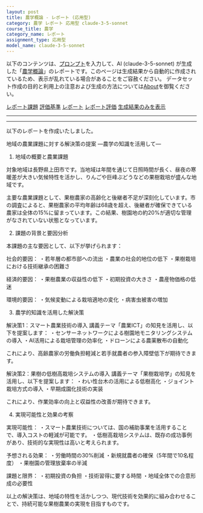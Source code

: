 ```yaml
---
layout: post
title: 農学概論 - レポート (応用型)
category: 農学 レポート 応用型 claude-3-5-sonnet
course_title: 農学
category_name: レポート
assignment_type: 応用型
model_name: claude-3-5-sonnet
---
```


以下のコンテンツは、[プロンプト](http://127.0.0.1:8000/generated/農学/claude-3-5-sonnet/prompt_レポート-応用型.md)を入力して、AI (claude-3-5-sonnet) が生成した「[農学概論](/contents/農学/)」のレポートです。このページは生成結果から自動的に作成されているため、表示が乱れている場合があることをご容赦ください。
データセット作成の目的と利用上の注意および生成の方法については[About](/About)を御覧ください。

[レポート課題](../レポート課題-応用型)
[評価基準](../評価基準-応用型)
[レポート](../レポート-応用型)
[レポート評価](../レポート評価-応用型)
[生成結果のみを表示](http://127.0.0.1:8000/generated/農学/claude-3-5-sonnet/レポート-応用型.md)
  

***
***
  
以下のレポートを作成いたしました。

地域の農業課題に対する解決策の提案
―農学の知識を活用して―

1. 地域の概要と農業課題

対象地域は長野県上田市です。当地域は年間を通じて日照時間が長く、昼夜の寒暖差が大きい気候特性を活かし、りんごや巨峰ぶどうなどの果樹栽培が盛んな地域です。

主要な農業課題として、果樹農家の高齢化と後継者不足が深刻化しています。市の調査によると、果樹農家の平均年齢は68歳を超え、後継者が確保できている農家は全体の15%に留まっています。この結果、樹園地の約20%が適切な管理がなされていない状態となっています。

2. 課題の背景と要因分析

本課題の主な要因として、以下が挙げられます：

社会的要因：
・若年層の都市部への流出
・農業の社会的地位の低下
・果樹栽培における技術継承の困難さ

経済的要因：
・果樹農業の収益性の低下
・初期投資の大きさ
・農産物価格の低迷

環境的要因：
・気候変動による栽培適地の変化
・病害虫被害の増加

3. 農学的知識を活用した解決策

解決策1：スマート農業技術の導入
講義テーマ「農業ICT」の知見を活用し、以下を提案します：
・センサーネットワークによる樹園地モニタリングシステムの導入
・AI活用による栽培管理の効率化
・ドローンによる農薬散布の自動化

これにより、高齢農家の労働負担軽減と若手就農者の参入障壁低下が期待できます。

解決策2：果樹の低樹高栽培システムの導入
講義テーマ「果樹栽培学」の知見を活用し、以下を提案します：
・わい性台木の活用による低樹高化
・ジョイント栽培方式の導入
・早期成園化技術の実装

これにより、作業効率の向上と収益性の改善が期待できます。

4. 実現可能性と効果の考察

実現可能性：
・スマート農業技術については、国の補助事業を活用することで、導入コストの軽減が可能です。
・低樹高栽培システムは、既存の成功事例があり、技術的な実現性は高いと考えられます。

予想される効果：
・労働時間の30%削減
・新規就農者の確保（5年間で10名程度）
・果樹園の管理放棄率の半減

課題と限界：
・初期投資の負担
・技術習得に要する時間
・地域全体での合意形成の必要性

以上の解決策は、地域の特性を活かしつつ、現代技術を効果的に組み合わせることで、持続可能な果樹農業の実現を目指すものです。
